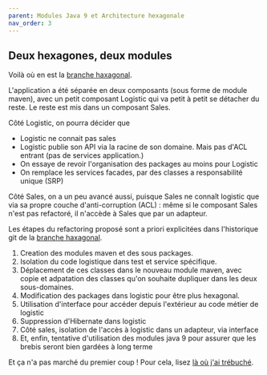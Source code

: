 ```yaml
---
parent: Modules Java 9 et Architecture hexagonale
nav_order: 3
---
```


## Deux hexagones, deux modules

Voilà où en est la [branche haxagonal](https://github.com/edouard-gv/ddd-java9/tree/hexagonal). 

L'application a été séparée en deux composants (sous forme de module maven), avec un petit composant Logistic qui va petit à petit se détacher du reste. Le reste est mis dans un composant Sales. 

Côté Logistic, on pourra décider que
- Logistic ne connait pas sales
- Logistic publie son API via la racine de son domaine. Mais pas d'ACL entrant (pas de services application.) 
- On essaye de revoir l'organisation des packages au moins pour Logistic 
- On remplace les services facades, par des classes a responsabilité unique (SRP) 

Côté Sales, on a un peu avancé aussi, puisque Sales ne connaît logistic que via sa propre couche d'anti-corruption (ACL) : même si le composant Sales n'est pas refactoré, il n'accède à Sales que par un adapteur. 

Les étapes du refactoring proposé sont a priori explicitées dans l'historique git de la [branche haxagonal](https://github.com/edouard-gv/ddd-java9/tree/hexagonal).
1. Creation des modules maven et des sous packages.
1. Isolation du code logistique dans test et service spécifique.
1. Déplacement de ces classes dans le nouveau module maven, avec copie et adpatation des classes qu'on souhaite dupliquer dans les deux sous-domaines.
1. Modification des packages dans logistic pour être plus hexagonal.
1. Utilisation d'interface pour accéder depuis l'extérieur au code métier de logistic
1. Suppression d'Hibernate dans logistic
1. Côté sales, isolation de l'accès à logistic dans un adapteur, via interface
1. Et, enfin, tentative d'utilisation des modules java 9 pour assurer que les brebis seront bien gardées à long terme

Et ça n'a pas marché du premier coup ! Pour cela, lisez [là où j'ai trébuché](boum.md).
